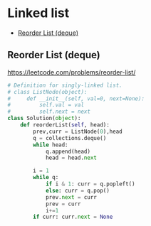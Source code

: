 # Linked list

+ [Reorder List (deque)](#reorder-list-deque)

## Reorder List (deque)

https://leetcode.com/problems/reorder-list/

```python
# Definition for singly-linked list.
# class ListNode(object):
#     def __init__(self, val=0, next=None):
#         self.val = val
#         self.next = next
class Solution(object):
    def reorderList(self, head):
        prev,curr = ListNode(0),head
        q = collections.deque()
        while head:
            q.append(head)
            head = head.next

        i = 1
        while q:
            if i & 1: curr = q.popleft()
            else: curr = q.pop()
            prev.next = curr
            prev = curr
            i+=1
        if curr: curr.next = None

```